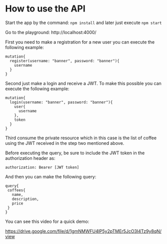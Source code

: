# How to use the API

Start the app by the command:
`npm install` and later just execute `npm start`

Go to the playground:
http://localhost:4000/

First you need to make a registration for a new user you can execute the following example:

    
    mutation{
      register(username: "banner", password: "banner"){
        username
      }
    }
    

Second just make a login and receive a JWT. To make this possible you can execute the following example:


    mutation{
      login(username: "banner", password: "banner"){
        user{
          username
        },
        token
      }
    }

Third consume the private resource which in this case is the list of coffee using the JWT received in the step two mentioned above. 

Before executing the query, be sure to include the JWT token in the authorization header as:

`authorization: Bearer [JWT token]` 

And then you can make the following query:

    query{
     coffees{
       name,
       description,
       price
     }
    }

You can see this video for a quick demo:

https://drive.google.com/file/d/1gmNMWFU4lP5y2pTMEr5JcO3I4Tz9y8qN/view
